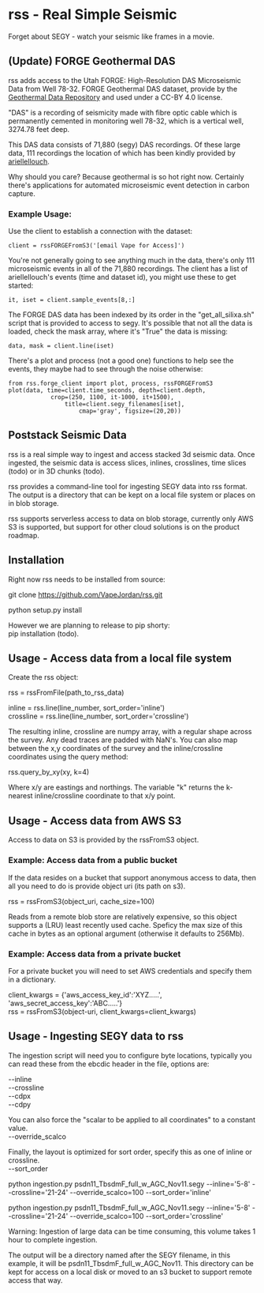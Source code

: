 # rss - Real Simple Seismic

Forget about SEGY - watch your seismic like frames in a movie.

## (Update) FORGE Geothermal DAS 

rss adds access to the Utah FORGE: High-Resolution DAS Microseismic Data from Well 78-32.
FORGE Geothermal DAS dataset, provide by the [Geothermal Data Repository](https://gdr.openei.org/submissions/1185) 
and used under a CC-BY 4.0 license.

"DAS" is a recording of seismicity made with fibre optic cable which is permanently cemented 
in monitoring well 78-32, which is a vertical well, 3274.78 feet deep. 

This DAS data consists of 71,880 (segy) DAS recordings. Of these large data, 111 recordings
the location of which has been kindly provided by [ariellellouch](https://github.com/ariellellouch/FORGE/blob/master/DAS_Microseis_Catalog).

Why should you care? Because geothermal is so hot right now. Certainly there's applications for 
automated microseismic event detection in carbon capture.


### Example Usage:

Use the client to establish a connection with the dataset:
```
client = rssFORGEFromS3('[email Vape for Access]')
```

You're not generally going to see anything much in the data, there's only 111 microseismic events 
in all of the 71,880 recordings. The client has a list of ariellellouch's events (time and dataset id), 
you might use these to get started:
```
it, iset = client.sample_events[8,:]
```

The FORGE DAS data has been indexed by its order in the "get_all_silixa.sh" script 
that is provided to access to segy. It's possible that not all the data is loaded, 
check the mask array, where it's "True" the data is missing:
```
data, mask = client.line(iset)
```

There's a plot and process (not a good one) functions to help see the events, they maybe had to
see through the noise otherwise:
```
from rss.forge_client import plot, process, rssFORGEFromS3
plot(data, time=client.time_seconds, depth=client.depth, 
            crop=(250, 1100, it-1000, it+1500), 
                title=client.segy_filenames[iset],
                    cmap='gray', figsize=(20,20))
```



## Poststack Seismic Data

rss is a real simple way to ingest and access stacked 3d seismic data. Once ingested, 
the seismic data is access slices, inlines, crosslines, time slices (todo) or in 
3D chunks (todo). 

rss provides a command-line tool for ingesting SEGY data into rss format. The output 
is a directory that can be kept on a local file system or places on in blob storage. 

rss supports serverless access to data on blob storage, currently only AWS S3 is supported, 
but support for other cloud solutions is on the product roadmap. 

## Installation
Right now rss needs to be installed from source:

git clone https://github.com/VapeJordan/rss.git

python setup.py install

However we are planning to release to pip shorty:\
pip installation (todo).

## Usage - Access data from a local file system

Create the rss object:

rss = rssFromFile(path_to_rss_data)

inline = rss.line(line_number, sort_order='inline')\
crossline = rss.line(line_number, sort_order='crossline')

The resulting inline, crossline are numpy array, with a regular shape across the survey.
Any dead traces are padded with NaN's. You can also map between the x,y coordinates of the survey and the inline/crossline 
coordinates using the query method:

rss.query_by_xy(xy, k=4)

Where x/y are eastings and northings. The variable "k" returns the k-nearest inline/crossline
coordinate to that x/y point. 


## Usage - Access data from AWS S3

Access to data on S3 is provided by the rssFromS3 object.

### Example: Access data from a public bucket

If the data resides on a bucket that support anonymous access to data, 
then all you need to do is provide object uri (its path on s3).

rss = rssFromS3(object_uri, cache_size=100)

Reads from a remote blob store are relatively expensive, so this object supports 
a (LRU) least recently used cache. Speficy the max size of this cache in bytes as 
an optional argument (otherwise it defaults to 256Mb).

### Example: Access data from a private bucket

For a private bucket you will need to set AWS credentials and specify them 
in a dictionary.

client_kwargs = {'aws_access_key_id':'XYZ.....', 'aws_secret_access_key':'ABC.....'}\
rss = rssFromS3(object-uri, client_kwargs=client_kwargs)

## Usage - Ingesting SEGY data to rss

The ingestion script will need you to configure byte locations, typically you can read these
from the ebcdic header in the file, options are:

--inline\
--crossline\
--cdpx\
--cdpy

You can also force the "scalar to be applied to all coordinates" to a constant value.\
--override_scalco

Finally, the layout is optimized for sort order, specify this as one of inline or crossline.\
--sort_order

python ingestion.py psdn11_TbsdmF_full_w_AGC_Nov11.segy --inline='5-8' --crossline='21-24' --override_scalco=100  --sort_order='inline'

python ingestion.py psdn11_TbsdmF_full_w_AGC_Nov11.segy --inline='5-8' --crossline='21-24' --override_scalco=100  --sort_order='crossline'

Warning: Ingestion of large data can be time consuming, this volume takes 1 hour to complete ingestion.

The output will be a directory named after the SEGY filename, in this example, it will be psdn11_TbsdmF_full_w_AGC_Nov11.
This directory can be kept for access on a local disk or moved to an s3 bucket to support remote access that way.







